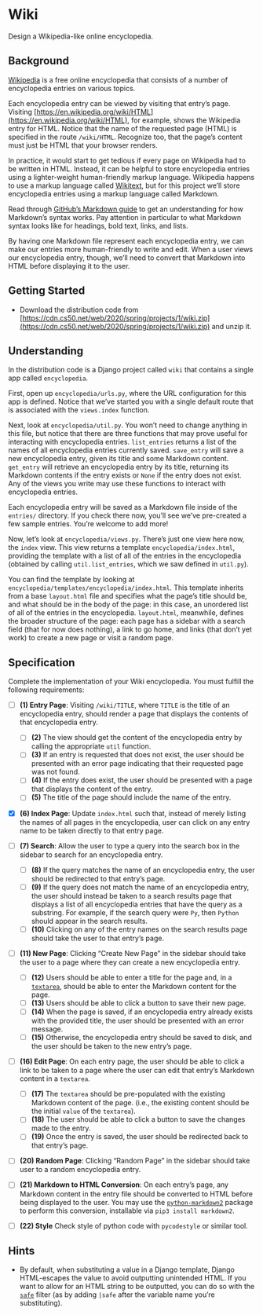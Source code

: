 # Wiki

Design a Wikipedia-like online encyclopedia.

## Background

[Wikipedia](https://www.wikipedia.org/) is a free online encyclopedia that consists of a number of encyclopedia entries on various topics.

Each encyclopedia entry can be viewed by visiting that entry’s page. Visiting [https://en.wikipedia.org/wiki/HTML](https://en.wikipedia.org/wiki/HTML), for example, shows the Wikipedia entry for HTML. Notice that the name of the requested page (HTML) is specified in the route `/wiki/HTML`. Recognize too, that the page’s content must just be HTML that your browser renders.

In practice, it would start to get tedious if every page on Wikipedia had to be written in HTML. Instead, it can be helpful to store encyclopedia entries using a lighter-weight human-friendly markup language. Wikipedia happens to use a markup language called [Wikitext](https://en.wikipedia.org/wiki/Help:Wikitext), but for this project we’ll store encyclopedia entries using a markup language called Markdown.

Read through [GitHub’s Markdown guide](https://help.github.com/en/github/writing-on-github/basic-writing-and-formatting-syntax) to get an understanding for how Markdown’s syntax works. Pay attention in particular to what Markdown syntax looks like for headings, bold text, links, and lists.

By having one Markdown file represent each encyclopedia entry, we can make our entries more human-friendly to write and edit. When a user views our encyclopedia entry, though, we’ll need to convert that Markdown into HTML before displaying it to the user.

## Getting Started

*   Download the distribution code from [https://cdn.cs50.net/web/2020/spring/projects/1/wiki.zip](https://cdn.cs50.net/web/2020/spring/projects/1/wiki.zip) and unzip it.

## Understanding

In the distribution code is a Django project called `wiki` that contains a single app called `encyclopedia`.

First, open up `encyclopedia/urls.py`, where the URL configuration for this app is defined. Notice that we’ve started you with a single default route that is associated with the `views.index` function.

Next, look at `encyclopedia/util.py`. You won’t need to change anything in this file, but notice that there are three functions that may prove useful for interacting with encyclopedia entries. `list_entries` returns a list of the names of all encyclopedia entries currently saved. `save_entry` will save a new encyclopedia entry, given its title and some Markdown content. `get_entry` will retrieve an encyclopedia entry by its title, returning its Markdown contents if the entry exists or `None` if the entry does not exist. Any of the views you write may use these functions to interact with encyclopedia entries.

Each encyclopedia entry will be saved as a Markdown file inside of the `entries/` directory. If you check there now, you’ll see we’ve pre-created a few sample entries. You’re welcome to add more!

Now, let’s look at `encyclopedia/views.py`. There’s just one view here now, the `index` view. This view returns a template `encyclopedia/index.html`, providing the template with a list of all of the entries in the encyclopedia (obtained by calling `util.list_entries`, which we saw defined in `util.py`).

You can find the template by looking at `encyclopedia/templates/encyclopedia/index.html`. This template inherits from a base `layout.html` file and specifies what the page’s title should be, and what should be in the body of the page: in this case, an unordered list of all of the entries in the encyclopedia. `layout.html`, meanwhile, defines the broader structure of the page: each page has a sidebar with a search field (that for now does nothing), a link to go home, and links (that don’t yet work) to create a new page or visit a random page.

## Specification

Complete the implementation of your Wiki encyclopedia. You must fulfill the following requirements:

- [ ]   **(1) Entry Page**: Visiting `/wiki/TITLE`, where `TITLE` is the title of an encyclopedia entry, should render a page that displays the contents of that encyclopedia entry.
    - [ ]   **(2)** The view should get the content of the encyclopedia entry by calling the appropriate `util` function.
    - [ ]   **(3)** If an entry is requested that does not exist, the user should be presented with an error page indicating that their requested page was not found.
    - [ ]   **(4)** If the entry does exist, the user should be presented with a page that displays the content of the entry. 
    - [ ]   **(5)** The title of the page should include the name of the entry.
- [x]   **(6) Index Page**: Update `index.html` such that, instead of merely listing the names of all pages in the encyclopedia, user can click on any entry name to be taken directly to that entry page.
- [ ]   **(7) Search**: Allow the user to type a query into the search box in the sidebar to search for an encyclopedia entry.
    - [ ]   **(8)** If the query matches the name of an encyclopedia entry, the user should be redirected to that entry’s page.
    - [ ]   **(9)** If the query does not match the name of an encyclopedia entry, the user should instead be taken to a search results page that displays a list of all encyclopedia entries that have the query as a substring. For example, if the search query were `Py`, then `Python` should appear in the search results.
    - [ ]   **(10)** Clicking on any of the entry names on the search results page should take the user to that entry’s page.
- [ ]   **(11) New Page**: Clicking “Create New Page” in the sidebar should take the user to a page where they can create a new encyclopedia entry.
    - [ ]   **(12)** Users should be able to enter a title for the page and, in a [`textarea`](https://www.w3schools.com/tags/tag_textarea.asp), should be able to enter the Markdown content for the page.
    - [ ]   **(13)** Users should be able to click a button to save their new page.
    - [ ]   **(14)** When the page is saved, if an encyclopedia entry already exists with the provided title, the user should be presented with an error message.
    - [ ]   **(15)** Otherwise, the encyclopedia entry should be saved to disk, and the user should be taken to the new entry’s page.
- [ ]   **(16) Edit Page**: On each entry page, the user should be able to click a link to be taken to a page where the user can edit that entry’s Markdown content in a `textarea`.
    - [ ]   **(17)** The `textarea` should be pre-populated with the existing Markdown content of the page. (i.e., the existing content should be the initial `value` of the `textarea`).
    - [ ]   **(18)** The user should be able to click a button to save the changes made to the entry.
    - [ ]   **(19)** Once the entry is saved, the user should be redirected back to that entry’s page.
- [ ]   **(20) Random Page**: Clicking “Random Page” in the sidebar should take user to a random encyclopedia entry.
- [ ]   **(21) Markdown to HTML Conversion**: On each entry’s page, any Markdown content in the entry file should be converted to HTML before being displayed to the user. You may use the [`python-markdown2`](https://github.com/trentm/python-markdown2) package to perform this conversion, installable via `pip3 install markdown2`.
- [ ] **(22) Style** Check style of python code with `pycodestyle` or similar tool.
  

## Hints

*   By default, when substituting a value in a Django template, Django HTML-escapes the value to avoid outputting unintended HTML. If you want to allow for an HTML string to be outputted, you can do so with the [`safe`](https://docs.djangoproject.com/en/3.0/ref/templates/builtins/#safe) filter (as by adding `|safe` after the variable name you’re substituting).